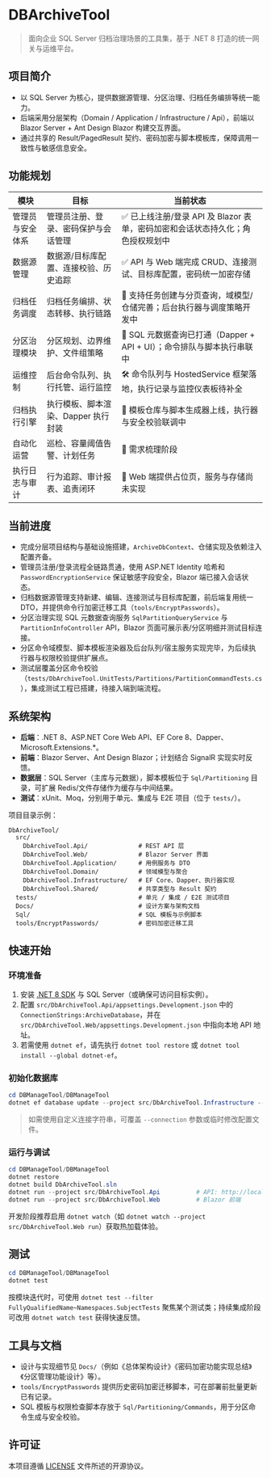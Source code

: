 # DBArchiveTool

> 面向企业 SQL Server 归档治理场景的工具集，基于 .NET 8 打造的统一网关与运维平台。

## 项目简介
- 以 SQL Server 为核心，提供数据源管理、分区治理、归档任务编排等统一能力。
- 后端采用分层架构（Domain / Application / Infrastructure / Api），前端以 Blazor Server + Ant Design Blazor 构建交互界面。
- 通过共享的 Result/PagedResult 契约、密码加密与脚本模板库，保障调用一致性与敏感信息安全。

## 功能规划
| 模块 | 目标 | 当前状态 |
| --- | --- | --- |
| 管理员与安全体系 | 管理员注册、登录、密码保护与会话管理 | ✅ 已上线注册/登录 API 及 Blazor 表单，密码加密和会话状态持久化；角色授权规划中 |
| 数据源管理 | 数据源/目标库配置、连接校验、历史追踪 | ✅ API 与 Web 端完成 CRUD、连接测试、目标库配置，密码统一加密存储 |
| 归档任务调度 | 归档任务编排、状态转移、执行链路 | 🧩 支持任务创建与分页查询，域模型/仓储完善；后台执行器与调度策略开发中 |
| 分区治理模块 | 分区规划、边界维护、文件组策略 | 🚧 SQL 元数据查询已打通（Dapper + API + UI）；命令排队与脚本执行串联中 |
| 运维控制 | 后台命令队列、执行托管、运行监控 | 🛠️ 命令队列与 HostedService 框架落地，执行记录与监控仪表板待补全 |
| 归档执行引擎 | 执行模板、脚本渲染、Dapper 执行封装 | 🧪 模板仓库与脚本生成器上线，执行器与安全校验联调中 |
| 自动化运营 | 巡检、容量阈值告警、计划任务 | 🐣 需求梳理阶段 |
| 执行日志与审计 | 行为追踪、审计报表、追责闭环 | 📝 Web 端提供占位页，服务与存储尚未实现 |

## 当前进度
- 完成分层项目结构与基础设施搭建，`ArchiveDbContext`、仓储实现及依赖注入配置齐备。
- 管理员注册/登录流程全链路贯通，使用 ASP.NET Identity 哈希和 `PasswordEncryptionService` 保证敏感字段安全，Blazor 端已接入会话状态。
- 归档数据源管理支持新建、编辑、连接测试与目标库配置，前后端复用统一 DTO，并提供命令行加密迁移工具（`tools/EncryptPasswords`）。
- 分区治理实现 SQL 元数据查询服务 `SqlPartitionQueryService` 与 `PartitionInfoController` API，Blazor 页面可展示表/分区明细并测试目标连接。
- 分区命令域模型、脚本模板渲染器及后台队列/宿主服务实现完毕，为后续执行器与权限校验提供扩展点。
- 测试层覆盖分区命令校验（`tests/DbArchiveTool.UnitTests/Partitions/PartitionCommandTests.cs`），集成测试工程已搭建，待接入端到端流程。

## 系统架构
- **后端**：.NET 8、ASP.NET Core Web API、EF Core 8、Dapper、Microsoft.Extensions.*。
- **前端**：Blazor Server、Ant Design Blazor；计划结合 SignalR 实现实时反馈。
- **数据层**：SQL Server（主库与元数据），脚本模板位于 `Sql/Partitioning` 目录，可扩展 Redis/文件存储作为缓存与中间结果。
- **测试**：xUnit、Moq，分别用于单元、集成与 E2E 项目（位于 `tests/`）。

项目目录示例：
```
DbArchiveTool/
  src/
    DbArchiveTool.Api/              # REST API 层
    DbArchiveTool.Web/              # Blazor Server 界面
    DbArchiveTool.Application/      # 用例服务与 DTO
    DbArchiveTool.Domain/           # 领域模型与聚合
    DbArchiveTool.Infrastructure/   # EF Core、Dapper、执行器实现
    DbArchiveTool.Shared/           # 共享类型与 Result 契约
  tests/                            # 单元 / 集成 / E2E 测试项目
  Docs/                             # 设计方案与架构文档
  Sql/                              # SQL 模板与示例脚本
  tools/EncryptPasswords/           # 密码加密迁移工具
```

## 快速开始
### 环境准备
1. 安装 [.NET 8 SDK](https://dotnet.microsoft.com/) 与 SQL Server（或确保可访问目标实例）。
2. 配置 `src/DbArchiveTool.Api/appsettings.Development.json` 中的 `ConnectionStrings:ArchiveDatabase`，并在 `src/DbArchiveTool.Web/appsettings.Development.json` 中指向本地 API 地址。
3. 若需使用 `dotnet ef`，请先执行 `dotnet tool restore` 或 `dotnet tool install --global dotnet-ef`。

### 初始化数据库
```powershell
cd DBManageTool/DBManageTool
dotnet ef database update --project src/DbArchiveTool.Infrastructure --startup-project src/DbArchiveTool.Api
```
> 如需使用自定义连接字符串，可覆盖 `--connection` 参数或临时修改配置文件。

### 运行与调试
```powershell
cd DBManageTool/DBManageTool
dotnet restore
dotnet build DbArchiveTool.sln
dotnet run --project src/DbArchiveTool.Api          # API: http://localhost:5083 / https://localhost:5001
dotnet run --project src/DbArchiveTool.Web          # Blazor 前端
```
开发阶段推荐启用 `dotnet watch`（如 `dotnet watch --project src/DbArchiveTool.Web run`）获取热加载体验。

## 测试
```powershell
cd DBManageTool/DBManageTool
dotnet test
```
按模块迭代时，可使用 `dotnet test --filter FullyQualifiedName~Namespaces.SubjectTests` 聚焦某个测试类；持续集成阶段可改用 `dotnet watch test` 获得快速反馈。

## 工具与文档
- 设计与实现细节见 `Docs/`（例如《总体架构设计》《密码加密功能实现总结》《分区管理功能设计》等）。
- `tools/EncryptPasswords` 提供历史密码加密迁移脚本，可在部署前批量更新已有记录。
- SQL 模板与权限检查脚本存放于 `Sql/Partitioning/Commands`，用于分区命令生成与安全校验。

## 许可证
本项目遵循 [LICENSE](LICENSE) 文件所述的开源协议。
